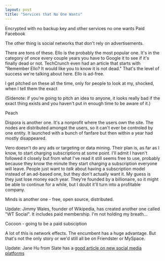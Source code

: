 ```yaml
---
layout: post
title: "Services that No One Wants"
---
```



Encrypted with no backup key and other services no one wants
Paid Facebook



The other thing is social networks that don't rely on advertisements.

There are tons of these. Ello is the probably the most popular one. It's in the category of once every couple years you have to Google it to see if it's finally dead or not. TechCrunch even had an article that starts with "Remember Ello? It would like you to know it is not dead." That's the level of success we're talking about here.
Ello is ad-free.



I get pitched on these all the time, only for people to look at my, shocked, when I tell them the exact

(Sidenote: if you're going to pitch an idea to anyone, it looks really bad if the exact thing exists and you haven't put in enough time to be aware of it.)

Peach

Dispora is another one. It's a nonprofit where the users own the site. The nodes are distributed amongst the users, so it can't ever be controled by one entity. It launched with a bunch of fanfare but then within a year had mostly disappeared.

Vero doesn't do any ads or targeting or data mining. Their plan is, as far as I know, to start charging subscriptions at some point. I'll admit I haven't followed it closely but from what I've read it still seems free to use, probably because they know the minute they start charging a subscription everyone will leave. People just want to *talk* about having a subscription model instead of an ad-based one, but they don't actually want it.
My guess is they just lose money each year. They're founded by a billionaire, so it might be able to continue for a while, but I doubt it'll turn into a profitable company.



Minds is another one - free, open source, distributed. 


Update: Jimmy Wales, founder of Wikipedia, has created another one called "WT Social". It includes paid membership. I'm not holding my breath...

Cocoon - going to be a paid subsciption


A lot of this is network effects. The encumbent has a huge advantage. But that's not the only story or we'd still all be on Friendster or MySpace.

Update: Jane Hu from Slate has a [good article on new social media platforms](https://slate.com/technology/2019/12/facebook-alternatives-cocoon-wt-social-wikipedia-paid-networks.html)

